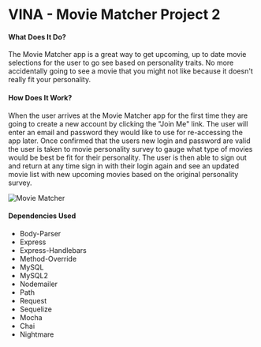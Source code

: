 # VINA - Movie Matcher Project 2
#### What Does It Do?
The Movie Matcher app is a great way to get upcoming, up to date movie selections for the user to go see based on personality traits. No more accidentally going to see a movie that you might not like because it doesn't really fit your personality.

#### How Does It Work?
When the user arrives at the Movie Matcher app for the first time they are going to create a new account by clicking the "Join Me" link.  The user will enter an email and password they would like to use for re-accessing the app later. Once confirmed that the users new login and password are valid the user is taken to movie personality survey to gauge what type of movies would be best be fit for their personality. The user is then able to sign out and return at any time sign in with their login again and see an updated movie list with new upcoming movies based on the original personality survey.

![Movie Matcher](/public/assets/images/the_movie_matcher.gif)

#### Dependencies Used
- Body-Parser
- Express
- Express-Handlebars
- Method-Override
- MySQL
- MySQL2
- Nodemailer
- Path
- Request
- Sequelize
- Mocha
- Chai
- Nightmare

